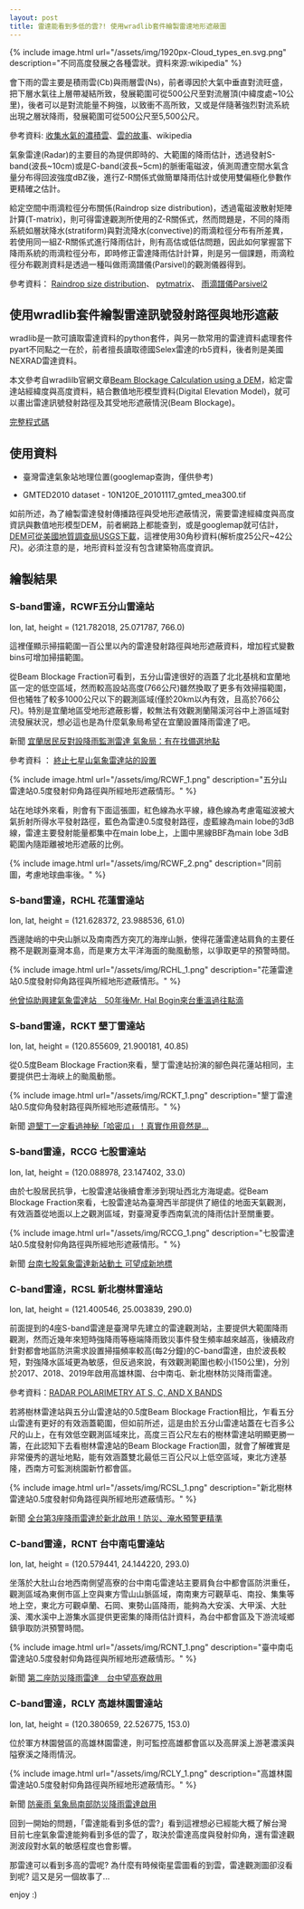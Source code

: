 ```yaml
---
layout: post
title: 雷達能看到多低的雲?! 使用wradlib套件繪製雷達地形遮蔽圖
---
```


{% include image.html url="/assets/img/1920px-Cloud_types_en.svg.png" description="不同高度發展之各種雲狀。資料來源:wikipedia" %}

會下雨的雲主要是積雨雲(Cb)與雨層雲(Ns)，前者導因於大氣中垂直對流旺盛，把下層水氣往上層帶凝結所致，發展範圍可從500公尺至對流層頂(中緯度處~10公里)，後者可以是對流能量不夠強，以致衝不高所致，又或是伴隨著強烈對流系統出現之層狀降雨，發展範圍可從500公尺至5,500公尺。

參考資料: [收集水氣的濃積雲](http://scimonth.blogspot.com/2014/09/blog-post_86.html)、[雲的故事](http://ast.nhps.tp.edu.tw/home/sally/Source/Unit4-2/Weather/cloud.htm)、wikipedia

氣象雷達(Radar)的主要目的為提供即時的、大範圍的降雨估計，透過發射S-band(波長~10cm)或是C-band(波長~5cm)的脈衝電磁波，偵測周遭空間水氣含量分布得回波強度dBZ後，進行Z-R關係式做簡單降雨估計或使用雙偏極化參數作更精確之估計。

給定空間中雨滴粒徑分布關係(Raindrop size distribution)，透過電磁波散射矩陣計算(T-matrix)，則可得雷達觀測所使用的Z-R關係式，然而問題是，不同的降雨系統如層狀降水(stratiform)與對流降水(convective)的雨滴粒徑分布有所差異，若使用同一組Z-R關係式進行降雨估計，則有高估或低估問題，因此如何掌握當下降雨系統的雨滴粒徑分布，即時修正雷達降雨估計計算，則是另一個課題，雨滴粒徑分布觀測資料是透過一種叫做雨滴譜儀(Parsivel)的觀測儀器得到。


參考資料：
[Raindrop size distribution](https://en.wikipedia.org/wiki/Raindrop_size_distribution)、
[pytmatrix](https://github.com/jleinonen/pytmatrix)、
[雨滴譜儀Parsivel2](https://www.ott.com/products/meteorological-sensors-26/ott-parsivel2-laser-weather-sensor-2392/)


## 使用wradlib套件繪製雷達訊號發射路徑與地形遮蔽

wradlib是一款可讀取雷達資料的python套件，與另一款常用的雷達資料處理套件pyart不同點之一在於，前者擅長讀取德國Selex雷達的rb5資料，後者則是美國NEXRAD雷達資料。

本文參考自wradlilb官網文章[Beam Blockage Calculation using a DEM](https://docs.wradlib.org/en/stable/notebooks/beamblockage/wradlib_beamblock.html)，給定雷達站經緯度與高度資料，結合數值地形模型資料(Digital Elevation Model)，就可以畫出雷達訊號發射路徑及其受地形遮蔽情況(Beam Blockage)。

[完整程式碼](https://github.com/wangjb/colab/blob/master/radar_scan_strategy.ipynb)

## 使用資料

* 臺灣雷達氣象站地理位置(googlemap查詢，僅供參考)

* GMTED2010 dataset - 10N120E_20101117_gmted_mea300.tif

如前所述，為了繪製雷達發射傳播路徑與受地形遮蔽情況，需要雷達經緯度與高度資訊與數值地形模型DEM，前者網路上都能查到，或是googlemap就可估計，[DEM可從美國地質調查局USGS下載](https://topotools.cr.usgs.gov/gmted_viewer/viewer.htm)，這裡使用30角秒資料(解析度25公尺~42公尺)。必須注意的是，地形資料並沒有包含建築物高度資訊。

## 繪製結果

### S-band雷達，RCWF五分山雷達站 

lon, lat, height = (121.782018, 25.071787, 766.0)

這裡僅顯示掃描範圍一百公里以內的雷達發射路徑與地形遮蔽資料，增加程式變數bins可增加掃描範圍。

從Beam Blockage Fraction可看到，五分山雷達很好的涵蓋了北北基桃和宜蘭地區一定的低空區域，然而較高設站高度(766公尺)雖然換取了更多有效掃描範圍，但也犧牲了較多1000公尺以下的觀測區域(僅於20km以內有效，且高於766公尺)。特別是宜蘭地區受地形遮蔽影響，較無法有效觀測蘭陽溪河谷中上游區域對流發展狀況，想必這也是為什麼氣象局希望在宜蘭設置降雨雷達了吧。

新聞 [宜蘭居民反對設降雨監測雷達 氣象局：有在找備選地點](https://udn.com/news/story/7314/4417726)

參考資料 ： [終止七星山氣象雷達站的設置](https://npda.cpami.gov.tw/tab8/web8_page2.php?park=C)

{% include image.html url="/assets/img/RCWF_1.png" description="五分山雷達站0.5度發射仰角路徑與所經地形遮蔽情形。" %}

站在地球外來看，則會有下面這張圖，紅色線為水平線，綠色線為考慮電磁波被大氣折射所得水平發射路徑，藍色為雷達0.5度發射路徑，虛藍線為main lobe的3dB線，雷達主要發射能量都集中在main lobe上，上圖中黑線BBF為main lobe 3dB範圍內隨距離被地形遮蔽的比例。

{% include image.html url="/assets/img/RCWF_2.png" description="同前圖，考慮地球曲率後。" %}


### S-band雷達，RCHL 花蓮雷達站

lon, lat, height =  (121.628372, 23.988536, 61.0)

西邊陡峭的中央山脈以及南南西方突兀的海岸山脈，使得花蓮雷達站肩負的主要任務不是觀測臺灣本島，而是東方太平洋海面的颱風動態，以爭取更早的預警時間。

{% include image.html url="/assets/img/RCHL_1.png" description="花蓮雷達站0.5度發射仰角路徑與所經地形遮蔽情形。" %}

[他曾協助興建氣象雷達站　50年後Mr. Hal Bogin來台重溫過往點滴](https://www.upmedia.mg/news_info.php?SerialNo=60304)


### S-band雷達，RCKT 墾丁雷達站 

lon, lat, height = (120.855609, 21.900181, 40.85)

從0.5度Beam Blockage Fraction來看，墾丁雷達站扮演的腳色與花蓮站相同，主要提供巴士海峽上的颱風動態。

{% include image.html url="/assets/img/RCKT_1.png" description="墾丁雷達站0.5度仰角發射路徑與所經地形遮蔽情形。" %}

新聞 [遊墾丁一定看過神秘「哈密瓜」！真實作用竟然是…](https://udn.com/news/story/120913/2313449)

### S-band雷達，RCCG 七股雷達站 

lon, lat, height = (120.088978, 23.147402, 33.0)

由於七股居民抗爭，七股雷達站後續會牽涉到現址西北方海堤處。從Beam Blockage Fraction來看，七股雷達站為臺灣西半部提供了絕佳的地面天氣觀測，有效涵蓋從地面以上之觀測區域，對臺灣夏季西南氣流的降雨估計至關重要。

{% include image.html url="/assets/img/RCCG_1.png" description="七股雷達站0.5度發射仰角路徑與所經地形遮蔽情形。" %}

新聞 [台南七股氣象雷達新站動土 可望成新地標](https://www.cna.com.tw/news/ahel/201907240171.aspx)

### C-band雷達，RCSL 新北樹林雷達站 

lon, lat, height = (121.400546, 25.003839, 290.0)

前面提到的4座S-band雷達是臺灣早先建立的雷達觀測站，主要提供大範圍降雨觀測，然而近幾年來短時強降雨等極端降雨致災事件發生頻率越來越高，後續政府針對都會地區防洪需求設置掃描頻率較高(每2分鐘)的C-band雷達，由於波長較短，對強降水區域更為敏感，但反過來說，有效觀測範圍也較小(150公里)，分別於2017、2018、2019年啟用高雄林園、台中南屯、新北樹林防災降雨雷達。

參考資料：[RADAR POLARIMETRY AT S, C, AND X BANDS](https://ams.confex.com/ams/pdfpapers/95684.pdf)

若將樹林雷達站與五分山雷達站的0.5度Beam Blockage Fraction相比，乍看五分山雷達有更好的有效涵蓋範圍，但如前所述，這是由於五分山雷達站蓋在七百多公尺的山上，在有效低空觀測區域來比，高度三百公尺左右的樹林雷達站明顯更勝一籌，在此認知下去看樹林雷達站的Beam Blockage Fraction圖，就會了解確實是非常優秀的選址地點，能有效涵蓋雙北最低三百公尺以上低空區域，東北方達基隆，西南方可監測桃園新竹都會區。

{% include image.html url="/assets/img/RCSL_1.png" description="新北樹林雷達站0.5度發射仰角路徑與所經地形遮蔽情形。" %}

新聞 [全台第3座降雨雷達於新北啟用！防災、淹水預警更精準](https://newtalk.tw/news/view/2019-12-27/346532)

### C-band雷達，RCNT 台中南屯雷達站

lon, lat, height = (120.579441, 24.144220, 293.0)

坐落於大肚山台地西南側望高寮的台中南屯雷達站主要肩負台中都會區防洪重任，觀測區域為東側市區上空與東方雪山山脈區域，南南東方可觀草屯、南投、集集等地上空，東北方可觀卓蘭、石岡、東勢山區降雨，能夠為大安溪、大甲溪、大肚溪、濁水溪中上游集水區提供更密集的降雨估計資料，為台中都會區及下游流域鄉鎮爭取防洪預警時間。

{% include image.html url="/assets/img/RCNT_1.png" description="臺中南屯雷達站0.5度發射仰角路徑與所經地形遮蔽情形。" %}

新聞 [第二座防災降雨雷達　台中望高寮啟用](https://www.setn.com/News.aspx?NewsID=396956)

### C-band雷達，RCLY 高雄林園雷達站 

lon, lat, height = (120.380659, 22.526775, 153.0)

位於軍方林園營區的高雄林園雷達，則可監控高雄都會區以及高屏溪上游荖濃溪與隘寮溪之降雨情況。

{% include image.html url="/assets/img/RCLY_1.png" description="高雄林園雷達站0.5度發射仰角路徑與所經地形遮蔽情形。" %}

新聞 [防豪雨 氣象局南部防災降雨雷達啟用](https://www.chinatimes.com/realtimenews/20170912002898-260405?chdtv)

回到一開始的問題，「雷達能看到多低的雲?」看到這裡想必已經能大概了解台灣目前七座氣象雷達能夠看到多低的雲了，取決於雷達高度與發射仰角，還有雷達觀測波段對水氣的敏感程度也會影響。

那雷達可以看到多高的雲呢? 為什麼有時候衛星雲圖看的到雲，雷達觀測圖卻沒看到呢? 這又是另一個故事了...

enjoy :)